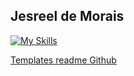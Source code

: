 ## Jesreel de Morais

[![My Skills](https://skillicons.dev/icons?i=php,python,postgresql,mysql,linux,debian,ubuntu,nginx,html,css,bootstrap,css,git,github,jquery,vscode,bluefish&perline=31)](https://skillicons.dev)



<a href="https://github.com/iuricode/readme-template/tree/main">Templates readme Github</a>
